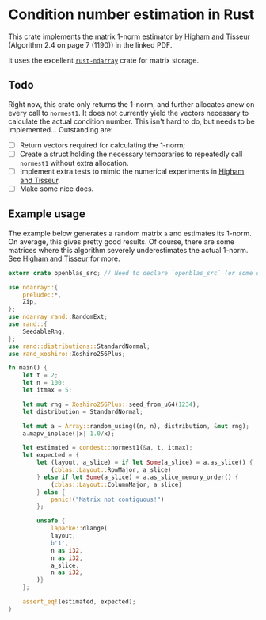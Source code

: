# Condition number estimation in Rust

This crate implements the matrix 1-norm estimator by [Higham and Tisseur]
(Algorithm 2.4 on page 7 (1190)) in the linked PDF.

It uses the excellent [`rust-ndarray`] crate for matrix storage.

[Higham and Tisseur]: http://eprints.ma.man.ac.uk/321/1/covered/MIMS_ep2006_145.pdf
[`rust-ndarray`]: https://github.com/rust-ndarray/ndarray

## Todo

Right now, this crate only returns the 1-norm, and further allocates anew on every call
to `normest1`. It does not currently yield the vectors necessary to calculate the actual
condition number. This isn't hard to do, but needs to be implemented... Outstanding are:

+ [ ] Return vectors required for calculating the 1-norm;
+ [ ] Create a struct holding the necessary temporaries to repeatedly call `normest1` without extra allocation.
+ [ ] Implement extra tests to mimic the numerical experiments in [Higham and Tisseur].
+ [ ] Make some nice docs.

## Example usage

The example below generates a random matrix `a` and estimates its 1-norm. On average, this gives
pretty good results. Of course, there are some matrices where this algorithm severely underestimates
the actual 1-norm. See [Higham and Tisseur] for more.

```rust
extern crate openblas_src; // Need to declare `openblas_src` (or some other BLAS provider) explicitly to link to a BLAS library.

use ndarray::{
    prelude::*,
    Zip,
};
use ndarray_rand::RandomExt;
use rand::{
    SeedableRng,
};
use rand::distributions::StandardNormal;
use rand_xoshiro::Xoshiro256Plus;

fn main() {
    let t = 2;
    let n = 100;
    let itmax = 5;

    let mut rng = Xoshiro256Plus::seed_from_u64(1234);
    let distribution = StandardNormal;

    let mut a = Array::random_using((n, n), distribution, &mut rng);
    a.mapv_inplace(|x| 1.0/x);

    let estimated = condest::normest1(&a, t, itmax);
    let expected = {
        let (layout, a_slice) = if let Some(a_slice) = a.as_slice() {
            (cblas::Layout::RowMajor, a_slice)
        } else if let Some(a_slice) = a.as_slice_memory_order() {
            (cblas::Layout::ColumnMajor, a_slice)
        } else {
            panic!("Matrix not contiguous!")
        };

        unsafe {
            lapacke::dlange(
            layout,
            b'1',
            n as i32,
            n as i32,
            a_slice,
            n as i32,
        )}
    };

    assert_eq!(estimated, expected);
}
```
